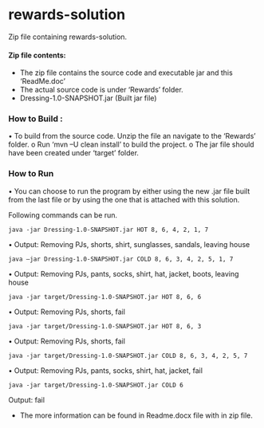 # rewards-solution
Zip file containing rewards-solution.

#### Zip file contents:
*	The zip file contains the source code and executable jar and this ‘ReadMe.doc’
*	The actual source code is under ‘Rewards’ folder.
*	Dressing-1.0-SNAPSHOT.jar (Built jar file)

### How to Build :
•	To build from the source code. Unzip the file an navigate to the ‘Rewards’ folder.
o	Run ‘mvn –U clean install’ to build the project.
o	The jar file should have been created under ‘target’ folder.
### How to Run
•	You can choose to run the program by either using the new .jar file built from the last file or by using the one that is attached with this solution.

Following commands can be run.
```script
java -jar Dressing-1.0-SNAPSHOT.jar HOT 8, 6, 4, 2, 1, 7
```
•	Output: Removing PJs, shorts, shirt, sunglasses, sandals, leaving house
```script
java –jar Dressing-1.0-SNAPSHOT.jar COLD 8, 6, 3, 4, 2, 5, 1, 7
```
•	Output: Removing PJs, pants, socks, shirt, hat, jacket, boots, leaving house 
```script
java -jar target/Dressing-1.0-SNAPSHOT.jar HOT 8, 6, 6
```
•	Output: Removing PJs, shorts, fail 
```script
java -jar target/Dressing-1.0-SNAPSHOT.jar HOT 8, 6, 3
```
•	Output: Removing PJs, shorts, fail 
```script
java -jar target/Dressing-1.0-SNAPSHOT.jar COLD 8, 6, 3, 4, 2, 5, 7
```
•	Output: Removing PJs, pants, socks, shirt, hat, jacket, fail 
```script
java -jar target/Dressing-1.0-SNAPSHOT.jar COLD 6
```
Output: fail 

* The more information can be found in Readme.docx file with in zip file.
